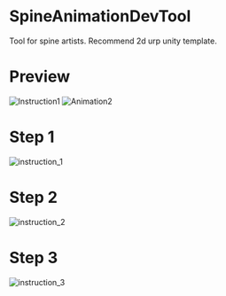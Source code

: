 # SpineAnimationDevTool
Tool for spine artists.
Recommend 2d urp unity template.

# Preview
![Instruction1](https://github.com/user-attachments/assets/65e04182-c9c1-48e3-9589-a61fa4d50d2a)
![Animation2](https://github.com/user-attachments/assets/b26fe70a-5abe-4560-aa1b-08527f71f677)


# Step 1
![instruction_1](https://github.com/user-attachments/assets/ed21502a-0caa-4e55-94e9-620154926ba0)


# Step 2
![instruction_2](https://github.com/user-attachments/assets/dda1058f-9ff5-4a48-a9eb-d85b18055ea8)


# Step 3
![instruction_3](https://github.com/user-attachments/assets/c33bfbc2-ea68-4fb9-961c-4b85581a6579)
